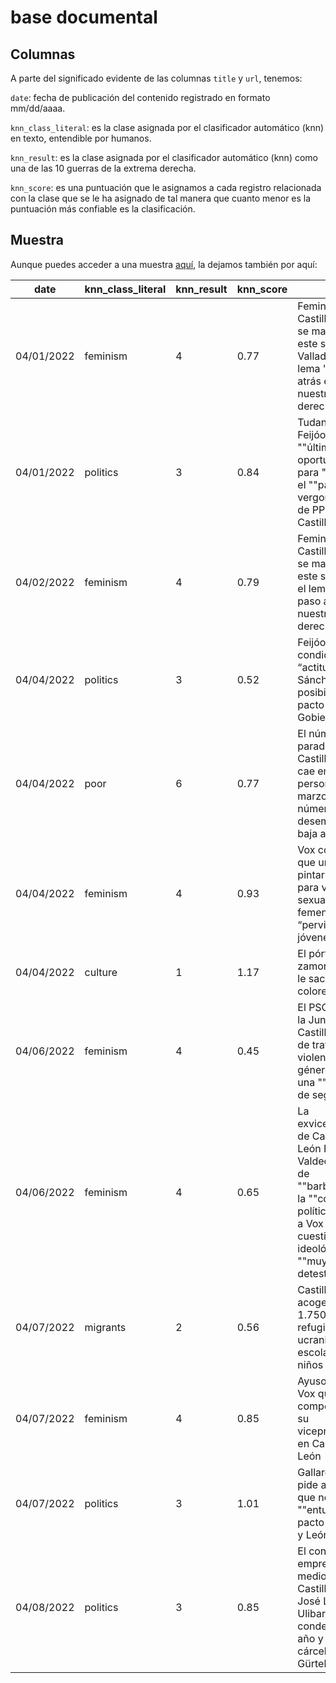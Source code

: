 # base documental

## Columnas
A parte del significado evidente de las columnas   `title`  y  `url`, tenemos:

`date`: fecha de publicación del contenido registrado en formato mm/dd/aaaa.

 `knn_class_literal`: es la clase asignada por el clasificador automático (knn) en texto, entendible por humanos.

 `knn_result`: es la clase asignada por el clasificador automático (knn) como una de las 10 guerras de la extrema derecha. 

`knn_score`: es una puntuación que le asignamos a cada registro relacionada con la clase que se le ha asignado de tal manera que cuanto menor es la puntuación más confiable es la clasificación.

## Muestra 
Aunque puedes acceder a una muestra [aquí](https://github.com/pyubero/fr-observatory/blob/main/base_documental/sample_press.csv), la dejamos también por aquí:

 date | knn_class_literal | knn_result | knn_score | title | url 
---|---|---|---|---|---
 04/01/2022 | feminism | 4 | 0.77 | Feministas de Castilla y León se manifiestan este sábado en Valladolid con el lema 'Ni un paso atrás en nuestros derechos' | [url](https://www.eldiario.es/castilla-y-leon/sociedad/feministas-castilla-leon-manifiestan-sabado-valladolid-lema-paso-derechos_1_8882236.html) 
 04/01/2022 | politics | 3 | 0.84 | Tudanca llama a Feijóo a la ""última oportunidad"" para ""detener"" el ""pacto vergonzante"" de PP y Vox en Castilla y León | [url](https://www.eldiario.es/castilla-y-leon/politica/tudanca-llama-feijoo-ultima-oportunidad-detener-pacto-vergonzante-pp-vox-castilla-leon_1_8881714.html) 
 04/02/2022 | feminism | 4 | 0.79 | Feministas de Castilla y León se manifiestan este sábado con el lema 'Ni un paso atrás en nuestros derechos' | [url](https://www.eldiario.es/castilla-y-leon/feministas-castilla-leon-manifiestan-sabado-valladolid-lema-paso-derechos_1_8883554.html) 
 04/04/2022 | politics | 3 | 0.52 | Feijóo condiciona a la “actitud” de Sánchez la posibilidad de un pacto con el Gobierno | [url](https://elpais.com/espana/2022-04-04/feijoo-condiciona-a-la-actitud-de-sanchez-la-posibilidad-de-un-pacto-con-el-gobierno.html) 
 04/04/2022 | poor | 6 | 0.77 | El número de parados en Castilla y León cae en 497 personas en marzo y el número de desempleados baja a 130.153 | [url](https://www.eldiario.es/castilla-y-leon/numero-parados-castilla-leon-cae-497-personas-marzo-numero-desempleados-baja-130-153_1_8886837.html) 
 04/04/2022 | feminism | 4 | 0.93 | Vox considera que un taller de pintar vulvas para visibilizar la sexualidad femenina “pervierte” a las jóvenes | [url](https://elpais.com/sociedad/2022-04-04/vox-considera-que-un-taller-de-pintar-vulvas-para-visibilizar-la-sexualidad-femenina-pervierte-a-los-jovenes.html) 
 04/04/2022 | culture | 1 | 1.17 | El pórtico zamorano al que le sacaron los colores | [url](https://elpais.com/elpais/2022/04/04/paco_nadal/1649107153_537048.html)
 04/06/2022 | feminism | 4 | 0.45 | El PSOE acusa a la Junta de Castilla y León de tratar la violencia de género como una ""violencia de segunda"" | [url](https://www.eldiario.es/castilla-y-leon/politica/psoe-acusa-junta-castilla-leon-tratar-violencia-genero-violencia-segunda_1_8895790.html) 
 04/06/2022 | feminism | 4 | 0.65 | La exvicepresidenta de Castilla y León Rosa Valdeón tacha de ""barbaridad"" la ""concesión política"" del PP a Vox por cuestiones ideológicas ""muy detestables"" | [url](https://www.eldiario.es/castilla-y-leon/politica/exvicepresidenta-castilla-leon-rosa-valdeon-tacha-barbaridad-concesion-politica-pp-vox-cuestiones-ideologicas-detestables_1_8894074.html) 
 04/07/2022 | migrants | 2 | 0.56 | Castilla y León acoge ya a 1.750 refugiados ucranianos y escolariza a 485 niños | [url](https://www.eldiario.es/castilla-y-leon/castilla-leon-acoge-1-750-refugiados-ucranianos-escolariza-485-ninos_1_8898700.html) 
 04/07/2022 | feminism | 4 | 0.85 | Ayuso sugiere a Vox que dé competencias a su vicepresidente en Castilla y León | [url](https://www.eldiario.es/castilla-y-leon/politica/ayuso-sugiere-vox-competencias-vicepresidente-castilla-leon_1_8899091.html) 
 04/07/2022 | politics | 3 | 1.01 | Gallardo (Vox) pide a Ayuso que no ""enturbie"" el pacto en Castilla y León | [url](https://www.eldiario.es/politica/gallardo-vox-pide-ayuso-no-enturbie-pacto-castilla-leon_1_8899799.html) 
 04/08/2022 | politics | 3 | 0.85 | El constructor y empresario de medios en Castilla y León, José Luis Ulibarri, condenado a un año y medio de cárcel por la Gürtel Boadilla | [url](https://www.eldiario.es/castilla-y-leon/tribunales/constructor-empresario-medios-castilla-leon-jose-luis-ulibarri-condenado-ano-medio-carcel-gurtel-boadilla_1_8901060.html)


